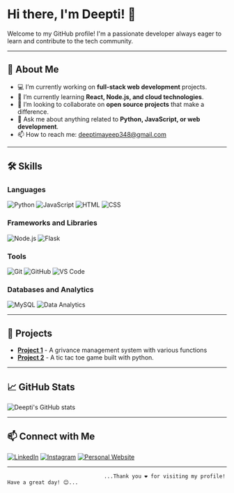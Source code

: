 # Hi there, I'm Deepti! 👋

Welcome to my GitHub profile! I'm a passionate developer always eager to learn and contribute to the tech community.

---

## 🚀 About Me

- 💻 I’m currently working on **full-stack web development** projects.
- 🌱 I’m currently learning **React, Node.js, and cloud technologies**.
- 🤝 I’m looking to collaborate on **open source projects** that make a difference.
- 💬 Ask me about anything related to **Python, JavaScript, or web development**.
- 📫 How to reach me: [deeptimayeep348@gmail.com](mailto:deeptimayeep348@gmail.com)

---

## 🛠️ Skills

### Languages
![Python](https://img.shields.io/badge/Python-3776AB?style=for-the-badge&logo=python&logoColor=white)
![JavaScript](https://img.shields.io/badge/JavaScript-F7DF1E?style=for-the-badge&logo=javascript&logoColor=black)
![HTML](https://img.shields.io/badge/HTML-E34F26?style=for-the-badge&logo=html5&logoColor=white)
![CSS](https://img.shields.io/badge/CSS-1572B6?style=for-the-badge&logo=css3&logoColor=white)

### Frameworks and Libraries
![Node.js](https://img.shields.io/badge/Node.js-339933?style=for-the-badge&logo=nodedotjs&logoColor=white)
![Flask](https://img.shields.io/badge/Flask-000000?style=for-the-badge&logo=flask&logoColor=white)

### Tools
![Git](https://img.shields.io/badge/Git-F05032?style=for-the-badge&logo=git&logoColor=white)
![GitHub](https://img.shields.io/badge/GitHub-181717?style=for-the-badge&logo=github&logoColor=white)
![VS Code](https://img.shields.io/badge/VS_Code-007ACC?style=for-the-badge&logo=visual-studio-code&logoColor=white)

### Databases and Analytics
![MySQL](https://img.shields.io/badge/MySQL-4479A1?style=for-the-badge&logo=mysql&logoColor=white)
![Data Analytics](https://img.shields.io/badge/Data_Analytics-4CAF50?style=for-the-badge&logo=data-analytics&logoColor=white)

---

## 🌟 Projects

- [**Project 1**](https://github.com/DeeptiOP/EDU-Grievance-system) - A grivance management system with various functions 
- [**Project 2**](https://github.com/DeeptiOP/tic-tac-toe) - A tic tac toe game built with python.

---

## 📈 GitHub Stats

![Deepti's GitHub stats](https://github-readme-stats.vercel.app/api?username=DeeptiOP&show_icons=true&theme=radical)

---

## 📫 Connect with Me

[![LinkedIn](https://img.shields.io/badge/LinkedIn-0A66C2?style=for-the-badge&logo=linkedin&logoColor=white)](https://www.linkedin.com/in/deeptimayee-pradhan-123377298/?lipi=urn%3Ali%3Apage%3Ad_flagship3_feed%3B559kqAovR123AIplCx4N%2FA%3D%3D)
[![Instagram](https://img.shields.io/badge/Instagram-E4405F?style=for-the-badge&logo=instagram&logoColor=white)](https://www.instagram.com/deepti)
[![Personal Website](https://img.shields.io/badge/Website-000000?style=for-the-badge&logo=About.me&logoColor=white)](https://deeptimayeeportfolio.netlify.app/)

---

                                   ...Thank you ❤️ for visiting my profile! Have a great day! 😊...

